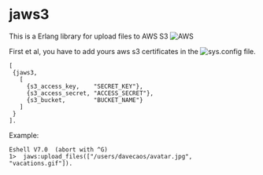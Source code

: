 # jaws3
This is a Erlang library for upload files to AWS S3 
![AWS](https://github.com/davecaos/jaws3/blob/master/S3.png)

First et al, you have to add yours aws s3 certificates in the ![sys.config](https://github.com/davecaos/jaws3/blob/master/rel/sys.config) file.

``` 
[
 {jaws3, 
   [
     {s3_access_key,    "SECRET_KEY"},
     {s3_access_secret, "ACCESS_SECRET"},
     {s3_bucket,        "BUCKET_NAME"}
   ]
 }
].
``` 

Example:
``` 
Eshell V7.0  (abort with ^G)
1>  jaws:upload_files(["/users/davecaos/avatar.jpg", "vacations.gif"]).
   
```
